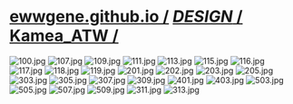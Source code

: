 
# [ewwgene.github.io /](https://ewwgene.github.io/) [_DESIGN_ /](https://ewwgene.github.io/DESIGN) [Kamea_ATW /](https://ewwgene.github.io/Kamea_ATW)

<a id="100"></a> ![100.jpg](https://ewwgene.github.io/Kamea_ATW/100.jpg)
<a id="107"></a> ![107.jpg](https://ewwgene.github.io/Kamea_ATW/107.jpg)
<a id="109"></a> ![109.jpg](https://ewwgene.github.io/Kamea_ATW/109.jpg)
<a id="111"></a> ![111.jpg](https://ewwgene.github.io/Kamea_ATW/111.jpg)
<a id="113"></a> ![113.jpg](https://ewwgene.github.io/Kamea_ATW/113.jpg)
<a id="115"></a> ![115.jpg](https://ewwgene.github.io/Kamea_ATW/115.jpg)
<a id="116"></a> ![116.jpg](https://ewwgene.github.io/Kamea_ATW/116.jpg)
<a id="117"></a> ![117.jpg](https://ewwgene.github.io/Kamea_ATW/117.jpg)
<a id="118"></a> ![118.jpg](https://ewwgene.github.io/Kamea_ATW/118.jpg)
<a id="119"></a> ![119.jpg](https://ewwgene.github.io/Kamea_ATW/119.jpg)
<a id="201m"></a> ![201.jpg](https://ewwgene.github.io/Kamea_ATW/Making/201.jpg)
<a id="202m"></a> ![202.jpg](https://ewwgene.github.io/Kamea_ATW/Making/202.jpg)
<a id="203m"></a> ![203.jpg](https://ewwgene.github.io/Kamea_ATW/Making/203.jpg)
<a id="205m"></a> ![205.jpg](https://ewwgene.github.io/Kamea_ATW/Making/205.jpg)
<a id="303m"></a> ![303.jpg](https://ewwgene.github.io/Kamea_ATW/Making/303.jpg)
<a id="305m"></a> ![305.jpg](https://ewwgene.github.io/Kamea_ATW/Making/305.jpg)
<a id="307m"></a> ![307.jpg](https://ewwgene.github.io/Kamea_ATW/Making/307.jpg)
<a id="309m"></a> ![309.jpg](https://ewwgene.github.io/Kamea_ATW/Making/309.jpg)
<a id="401m"></a> ![401.jpg](https://ewwgene.github.io/Kamea_ATW/Making/401.jpg)
<a id="403m"></a> ![403.jpg](https://ewwgene.github.io/Kamea_ATW/Making/403.jpg)
<a id="503m"></a> ![503.jpg](https://ewwgene.github.io/Kamea_ATW/Making/503.jpg)
<a id="505m"></a> ![505.jpg](https://ewwgene.github.io/Kamea_ATW/Making/505.jpg)
<a id="507m"></a> ![507.jpg](https://ewwgene.github.io/Kamea_ATW/Making/507.jpg)
<a id="509m"></a> ![509.jpg](https://ewwgene.github.io/Kamea_ATW/Making/509.jpg)
<a id="311"></a> ![311.jpg](https://ewwgene.github.io/Kamea_ATW/311.jpg)
<a id="313"></a> ![313.jpg](https://ewwgene.github.io/Kamea_ATW/313.jpg)

